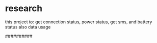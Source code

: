 # research
this project to: get connection status, power status, get sms, and battery status also data usage

##########
